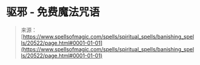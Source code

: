 <!--yml

分类：未分类

日期：2024年06月12日 19:03:23

-->

# 驱邪 - 免费魔法咒语

> 来源：[https://www.spellsofmagic.com/spells/spiritual_spells/banishing_spells/20522/page.html#0001-01-01](https://www.spellsofmagic.com/spells/spiritual_spells/banishing_spells/20522/page.html#0001-01-01)
